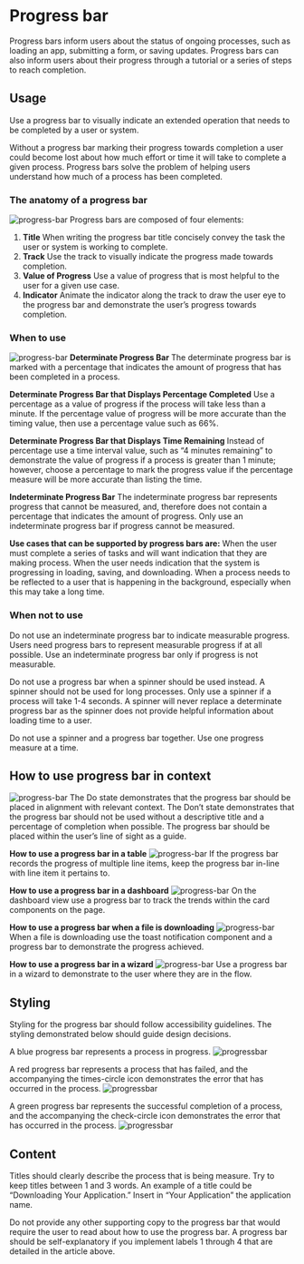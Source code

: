 # Progress bar
Progress bars inform users about the status of ongoing processes, such as loading an app, submitting a form, or saving updates. Progress bars can also inform users about their progress through a tutorial or a series of steps to reach completion.

## Usage
Use a progress bar to visually indicate an extended operation that needs to be completed by a user or system.

Without a progress bar marking their progress towards completion a user could become lost about how much effort or time it will take to complete a given process. Progress bars solve the problem of helping users understand how much of a process has been completed.

### The anatomy of a progress bar
![progress-bar](img/progress-bar-callouts.png)
Progress bars are composed of four elements:

1. **Title**
When writing the progress bar title concisely convey the task the user or system is working to complete.
2. **Track**
Use the track to visually indicate the progress made towards completion.
3. **Value of Progress**
Use a value of progress that is most helpful to the user for a given use case.
4. **Indicator**
Animate the indicator along the track to draw the user eye to the progress bar and demonstrate the user’s progress towards completion.

### When to use
![progress-bar](img/progress_bar_blue_animated.gif)
**Determinate Progress Bar**
The determinate progress bar is marked with a percentage that indicates the amount of progress that has been completed in a process.

**Determinate Progress Bar that Displays Percentage Completed**
Use a percentage as a value of progress if the process will take less than a minute. If the percentage value of progress will be more accurate than the timing value, then use a percentage value such as 66%.

**Determinate Progress Bar that Displays Time Remaining**
Instead of percentage use a time interval value, such as “4 minutes remaining” to demonstrate the value of progress if a process is greater than 1 minute; however, choose a percentage to mark the progress value if the percentage measure will be more accurate than listing the time.

**Indeterminate Progress Bar**
The indeterminate progress bar represents progress that cannot be measured, and, therefore does not contain a percentage that indicates the amount of progress. Only use an indeterminate progress bar if progress cannot be measured.

**Use cases that can be supported by progress bars are:**
When the user must complete a series of tasks and will want indication that they are making process.
When the user needs indication that the system is progressing in loading, saving, and downloading.
When a process needs to be reflected to a user that is happening in the background, especially when this may take a long time.  

### When not to use
Do not use an indeterminate progress bar to indicate measurable progress. Users need progress bars to represent measurable progress if at all possible. Use an indeterminate progress bar only if progress is not measurable.

Do not use a progress bar when a spinner should be used instead. A spinner should not be used for long processes. Only use a spinner if a process will take 1-4 seconds. A spinner will never replace a determinate progress bar as the spinner does not provide helpful information about loading time to a user.

Do not use a spinner and a progress bar together. Use one progress measure at a time.

## How to use progress bar in context
![progress-bar](img/progress-bar-do-dont.png.png)
The Do state demonstrates that the progress bar should be placed in alignment with relevant context. The Don’t state demonstrates that the progress bar should not be used without a descriptive title and a percentage of completion when possible. The progress bar should be placed within the user’s line of sight as a guide.

**How to use a progress bar in a table**
![progress-bar](img/progress-bar-in-table.png)
If the progress bar records the progress of multiple line items, keep the progress bar in-line with line item it pertains to.

**How to use a progress bar in a dashboard**
![progress-bar](img/progress-bar-in-dashboard.png)
On the dashboard view use a progress bar to track the trends within the card components on the page.

**How to use a progress bar when a file is downloading**
![progress-bar](img/progress-bar-file-downloading.png)
When a file is downloading use the toast notification component and a progress bar to demonstrate the progress achieved.

**How to use a progress bar in a wizard**
![progress-bar](img/progress-bar-wizard.png)
Use a progress bar in a wizard to demonstrate to the user where they are in the flow.

## Styling
Styling for the progress bar should follow accessibility guidelines. The styling demonstrated below should guide design decisions.

A blue progress bar represents a process in progress.
![progressbar](img/progress-bar-blue.png)

A red progress bar represents a process that has failed, and the accompanying the times-circle icon demonstrates the error that has occurred in the process.
![progressbar](img/progress-bar-error-message.png)

A green progress bar represents the successful completion of a process, and the accompanying the check-circle icon demonstrates the error that has occurred in the process.
![progressbar](img/progress-bar-success.png)

## Content
Titles should clearly describe the process that is being measure. Try to keep titles between 1 and 3 words.  An example of a title could be “Downloading Your Application.” Insert in “Your Application” the application name.

Do not provide any other supporting copy to the progress bar that would require the user to read about how to use the progress bar. A progress bar should be self-explanatory if you implement labels 1 through 4 that are detailed in the article above.
